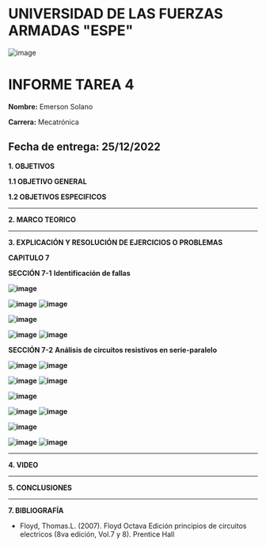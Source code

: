 # UNIVERSIDAD DE LAS FUERZAS ARMADAS "ESPE"
![image](https://user-images.githubusercontent.com/116772918/200762591-a164d8db-c02e-4269-8bb4-0bc4c810d79f.png)

# INFORME TAREA 4

**Nombre:** Emerson Solano

**Carrera:** Mecatrónica

**Fecha de entrega:** 25/12/2022
--------------------------------------------------------------------------------------------------------------------------------------------------------------------------------------------------------------------------------------------------------------------
**1. OBJETIVOS**

**1.1  OBJETIVO GENERAL**

**1.2  OBJETIVOS ESPECIFICOS**

--------------------------------------------------------------------------------------------------------------------------------------------------------------------------------------------------------------------------------------------------------------------

**2. MARCO TEORICO**


--------------------------------------------------------------------------------------------------------------------------------------------------------------------------------------------------------------------------------------------------------------------

**3. EXPLICACIÓN Y RESOLUCIÓN DE EJERCICIOS O PROBLEMAS**

**CAPITULO 7**

**SECCIÓN 7-1**
**Identificación de fallas**

**![image](https://user-images.githubusercontent.com/116835707/209026970-00f1d9b2-d50a-449f-9e25-4d7881369ce2.png)**

**![image](https://user-images.githubusercontent.com/116835707/209027054-f0ad6b66-a968-4523-bfcd-c152ce006390.png)**
**![image](https://user-images.githubusercontent.com/116835707/209027097-3e2a41d3-06b6-4748-898c-27f85225b21b.png)**

**![image](https://user-images.githubusercontent.com/116835707/209027161-98b2fc2d-a247-4656-ba99-21ada3e13a2b.png)**

**![image](https://user-images.githubusercontent.com/116835707/209027255-580bc638-b72e-4b2f-b28a-1a7f2fca39cb.png)**
**![image](https://user-images.githubusercontent.com/116835707/209027302-63a1c1a7-5deb-4fa6-ab6d-50183c9c264b.png)**

**SECCIÓN 7-2**
**Análisis de circuitos resistivos en serie-paralelo**

**![image](https://user-images.githubusercontent.com/116835707/209027558-1e5c1f8d-57f6-4c91-a325-8937e92c6126.png)**
**![image](https://user-images.githubusercontent.com/116835707/209027661-8f9542ae-ab47-4976-a1ee-47811eb496bc.png)**

**![image](https://user-images.githubusercontent.com/116835707/209027705-96485647-5e85-4be2-be3e-e82c6b75f038.png)**
**![image](https://user-images.githubusercontent.com/116835707/209027758-9a35de58-3acc-4577-8c7a-71f9dd8eac65.png)**

**![image](https://user-images.githubusercontent.com/116835707/209027823-125c1b01-0a90-4469-86c8-82d6c9e69cd0.png)**

**![image](https://user-images.githubusercontent.com/116835707/209027880-b58bcaa7-8970-4c53-9100-08d86af391c3.png)**
**![image](https://user-images.githubusercontent.com/116835707/209027907-9e4d52f8-9802-4e00-94d7-62cdae0eb781.png)**

**![image](https://user-images.githubusercontent.com/116835707/209027967-e81f569f-fc3c-4a33-9fa2-97ffdfc0cb4d.png)**

**![image](https://user-images.githubusercontent.com/116835707/209028033-9f1617cf-2345-47ce-9b9f-ae557563b5d6.png)**
**![image](https://user-images.githubusercontent.com/116835707/209028104-adf0b943-d42c-4fcf-ab58-711be6390142.png)**







--------------------------------------------------------------------------------------------------------------------------------------------------------------------------------------------------------------------------------------------------------------------

**4. VIDEO**

--------------------------------------------------------------------------------------------------------------------------------------------------------------------------------------------------------------------------------------------------------------------

**5. CONCLUSIONES**

--------------------------------------------------------------------------------------------------------------------------------------------------------------------------------------------------------------------------------------------------------------------

**7. BIBLIOGRAFÍA**

* Floyd, Thomas.L. (2007). Floyd Octava Edición principios de circuitos electricos (8va edición, Vol.7 y 8). Prentice Hall


